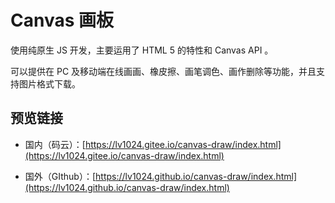 # Canvas 画板

使用纯原生 JS 开发，主要运用了 HTML 5 的特性和 Canvas API 。

可以提供在 PC 及移动端在线画画、橡皮擦、画笔调色、画作删除等功能，并且支持图片格式下载。 

## 预览链接

- 国内（码云）：[https://lv1024.gitee.io/canvas-draw/index.html](https://lv1024.gitee.io/canvas-draw/index.html)

- 国外（GIthub）：[https://lv1024.github.io/canvas-draw/index.html](https://lv1024.github.io/canvas-draw/index.html)

